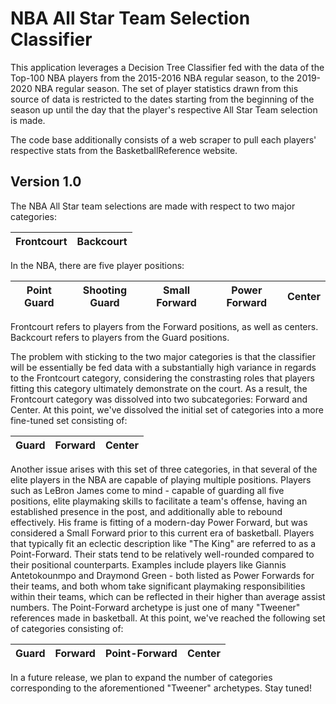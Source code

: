 # NBA All Star Team Selection Classifier
This application leverages a Decision Tree Classifier fed with the data of the Top-100 NBA players from the 2015-2016 NBA regular season, to the 2019-2020 NBA regular season. The set of player statistics drawn from this source of data is restricted to the dates starting from the beginning of the season up until the day that the player's respective All Star Team selection is made.

The code base additionally consists of a web scraper to pull each players' respective stats from the BasketballReference website.

## Version 1.0

The NBA All Star team selections are made with respect to two major categories:

| Frontcourt | Backcourt |
| ---------- | --------- |

In the NBA, there are five player positions: 

| Point Guard | Shooting Guard | Small Forward | Power Forward | Center |
| ----------- | -------------- | ------------- | ------------- | ------ |

Frontcourt refers to players from the Forward positions, as well as centers. Backcourt refers to players from the Guard positions.

The problem with sticking to the two major categories is that the classifier will be essentially be fed data with a substantially high variance in regards to the Frontcourt category, considering the constrasting roles that players fitting this category ultimately demonstrate on the court. As a result, the Frontcourt category was dissolved into two subcategories: Forward and Center. At this point, we've dissolved the initial set of categories into a more fine-tuned set consisting of:

| Guard | Forward | Center |
| ----- | ------- | ------ |

Another issue arises with this set of three categories, in that several of the elite players in the NBA are capable of playing multiple positions. Players such as LeBron James come to mind - capable of guarding all five positions, elite playmaking skills to facilitate a team's offense, having an established presence in the post, and additionally able to rebound effectively. His frame is fitting of a modern-day Power Forward, but was considered a Small Forward prior to this current era of basketball. Players that typically fit an eclectic description like "The King" are referred to as a Point-Forward. Their stats tend to be relatively well-rounded compared to their positional counterparts. Examples include players like Giannis Antetokounmpo and Draymond Green - both listed as Power Forwards for their teams, and both whom take significant playmaking responsibilities within their teams, which can be reflected in their higher than average assist numbers. The Point-Forward archetype is just one of many "Tweener" references made in basketball. At this point, we've reached the following set of categories consisting of:

| Guard | Forward | Point-Forward | Center |
| ----- | ------- | ------------- | ------ |

In a future release, we plan to expand the number of categories corresponding to the aforementioned "Tweener" archetypes. Stay tuned!
